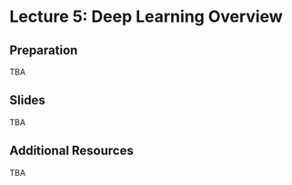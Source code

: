 # Lecture 5: Deep Learning Overview

## Preparation

TBA

## Slides

TBA

## Additional Resources

TBA
